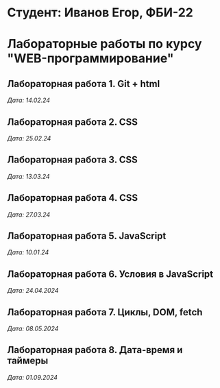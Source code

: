 # Студент: Иванов Егор, ФБИ-22

# Лабораторные работы по курсу "WEB-программирование"

## Лабораторная работа 1. Git + html

*Дата: 14.02.24*

## Лабораторная работа 2. CSS

*Дата: 25.02.24*

## Лабораторная работа 3. CSS

*Дата: 13.03.24*

## Лабораторная работа 4. CSS

*Дата: 27.03.24*

## Лабораторная работа 5. JavaScript

*Дата: 10.01.24*

## Лабораторная работа 6. Условия в JavaScript

*Дата: 24.04.2024*

## Лабораторная работа 7. Циклы, DOM, fetсh

*Дата: 08.05.2024*

## Лабораторная работа 8. Дата-время и таймеры
*Дата: 01.09.2024*